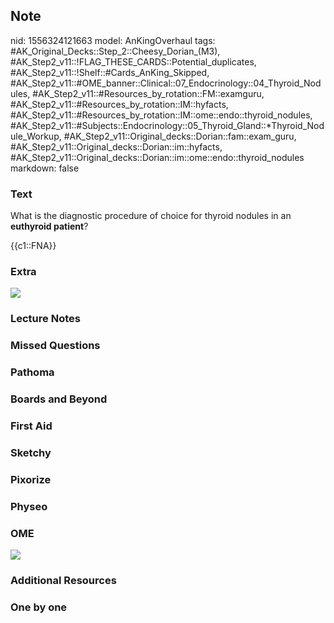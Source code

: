## Note
nid: 1556324121663
model: AnKingOverhaul
tags: #AK_Original_Decks::Step_2::Cheesy_Dorian_(M3), #AK_Step2_v11::!FLAG_THESE_CARDS::Potential_duplicates, #AK_Step2_v11::!Shelf::#Cards_AnKing_Skipped, #AK_Step2_v11::#OME_banner::Clinical::07_Endocrinology::04_Thyroid_Nodules, #AK_Step2_v11::#Resources_by_rotation::FM::examguru, #AK_Step2_v11::#Resources_by_rotation::IM::hyfacts, #AK_Step2_v11::#Resources_by_rotation::IM::ome::endo::thyroid_nodules, #AK_Step2_v11::#Subjects::Endocrinology::05_Thyroid_Gland::*Thyroid_Nodule_Workup, #AK_Step2_v11::Original_decks::Dorian::fam::exam_guru, #AK_Step2_v11::Original_decks::Dorian::im::hyfacts, #AK_Step2_v11::Original_decks::Dorian::im::ome::endo::thyroid_nodules
markdown: false

### Text
What is the diagnostic procedure of choice for thyroid nodules in
an <b>euthyroid patient</b>?
<div>
  {{c1::FNA}}
</div>

### Extra
<div><img src="paste-335986701631489.jpg" style=
"font-style: italic;"></div>

### Lecture Notes


### Missed Questions


### Pathoma


### Boards and Beyond


### First Aid


### Sketchy


### Pixorize


### Physeo


### OME
<div class="ome-widget">
  <a href=
  "https://onlinemeded.org/spa/endocrinology/thyroid-nodules/acquire?ref=anki">
  <img src="_OME_AnkiFlashcards_Lesson_5.png"></a>
</div>

### Additional Resources


### One by one


